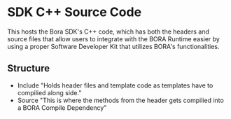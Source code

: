 # SDK C++ Source Code
This hosts the Bora SDK's C++ code, which has both the headers and source files that allow users to integrate with the BORA Runtime easier by using a proper Software Developer Kit that utilizes BORA's functionalities.

## Structure
- Include "Holds header files and template code as templates have to compilied along side."
- Source "This is where the methods from the header gets compilied into a BORA Compile Dependency"

